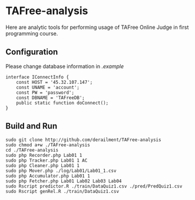 # TAFree-analysis
Here are analytic tools for performing usage of TAFree Online Judge in first programming course.
  
## Configuration
Please change database information in *.example*
```
interface IConnectInfo {
	const HOST = '45.32.107.147';
	const UNAME = 'account';
	const PW = 'password';
	const DBNAME = 'TAFreeDB';
	public static function doConnect();
}
```
  
## Build and Run
```
sudo git clone http://github.com/derailment/TAFree-analysis
sudo chmod a+w ./TAFree-analysis
cd ./TAFree-analysis
sudo php Recorder.php Lab01 1
sudo php Tracker.php Lab01 1 AC
sudo php Cleaner.php Lab01 1
sudo php Mover.php ./log/Lab01/Lab01_1.csv
sudo php Accumulator.php Lab01 1
sudo php Fetcher.php Lab01 Lab02 Lab03 Lab04
sudo Rscript predictor.R ./train/DataQuiz1.csv ./pred/PredQuiz1.csv
sudo Rscript genRel.R ./train/DataQuiz1.csv
```
